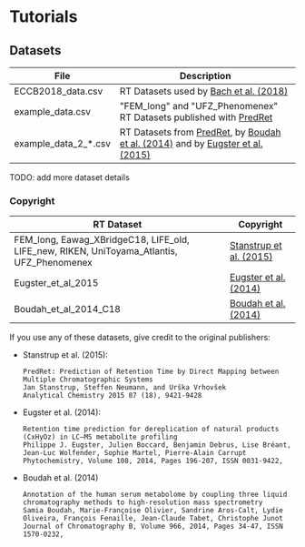 # Tutorials

## Datasets

| File | Description | 
| --- | --- |
| ECCB2018_data.csv | RT Datasets used by [Bach et al. (2018)](https://academic.oup.com/bioinformatics/article/34/17/i875/5093227) |
| example_data.csv | "FEM_long" and "UFZ_Phenomenex" RT Datasets published with [PredRet](https://pubs.acs.org/doi/10.1021/acs.analchem.5b02287) |
| example_data_2_*.csv | RT Datasets from [PredRet](https://pubs.acs.org/doi/10.1021/acs.analchem.5b02287), by [Boudah et al. (2014)](https://doi.org/10.1016/j.jchromb.2014.04.025) and by [Eugster et al. (2015)](https://www.ncbi.nlm.nih.gov/pubmed/25457501)

TODO: add more dataset details

### Copyright

| RT Dataset | Copyright |
| --- | --- | 
| FEM_long, Eawag_XBridgeC18, LIFE_old, LIFE_new, RIKEN, UniToyama_Atlantis, UFZ_Phenomenex | [Stanstrup et al. (2015)](https://pubs.acs.org/doi/10.1021/acs.analchem.5b02287) | 
| Eugster_et_al_2015 | [Eugster et al. (2014)](https://www.sciencedirect.com/science/article/pii/S0031942214004099) | 
| Boudah_et_al_2014_C18 | [Boudah et al. (2014)](https://doi.org/10.1016/j.jchromb.2014.04.025) |

If you use any of these datasets, give credit to the original publishers: 

- Stanstrup et al. (2015):
    ```
    PredRet: Prediction of Retention Time by Direct Mapping between Multiple Chromatographic Systems
    Jan Stanstrup, Steffen Neumann, and Urška Vrhovšek
    Analytical Chemistry 2015 87 (18), 9421-9428
    ```
- Eugster et al. (2014):
    ```
    Retention time prediction for dereplication of natural products (CxHyOz) in LC–MS metabolite profiling
    Philippe J. Eugster, Julien Boccard, Benjamin Debrus, Lise Bréant, Jean-Luc Wolfender, Sophie Martel, Pierre-Alain Carrupt
    Phytochemistry, Volume 108, 2014, Pages 196-207, ISSN 0031-9422,
    ```
- Boudah et al. (2014)
    ```
    Annotation of the human serum metabolome by coupling three liquid chromatography methods to high-resolution mass spectrometry
    Samia Boudah, Marie-Françoise Olivier, Sandrine Aros-Calt, Lydie Oliveira, François Fenaille, Jean-Claude Tabet, Christophe Junot
    Journal of Chromatography B, Volume 966, 2014, Pages 34-47, ISSN 1570-0232,
    ```